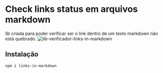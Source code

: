 # Check links status em arquivos markdown

lib criada para poder verificar ser o link dentro de um texto markdown não está quebrado.
![lib-verificador-links-in-markdown](https://user-images.githubusercontent.com/98913686/184717155-73a04643-f274-42d0-86ce-cb8fb782295a.gif)


## Instalação 

```
npm i links-in-markdown
```
